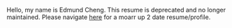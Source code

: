 Hello, my name is Edmund Cheng. This resume is deprecated and no longer maintained. Please navigate [here](https://edmundcheng.netlify.app) for a moarr up 2 date resume/profile.

